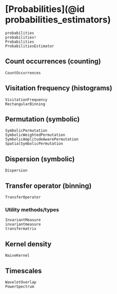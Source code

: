 # [Probabilities](@id probabilities_estimators)

```@docs
probabilities
probabilities!
Probabilities
ProbabilitiesEstimator
```

## Count occurrences (counting)

```@docs
CountOccurrences
```

## Visitation frequency (histograms)

```@docs
VisitationFrequency
RectangularBinning
```


## Permutation (symbolic)

```@docs
SymbolicPermutation
SymbolicWeightedPermutation
SymbolicAmplitudeAwarePermutation
SpatialSymbolicPermutation
```

## Dispersion (symbolic)

```@docs
Dispersion
```

## Transfer operator (binning)

```@docs
TransferOperator
```

### Utility methods/types

```@docs
InvariantMeasure
invariantmeasure
transfermatrix
```

## Kernel density

```@docs
NaiveKernel
```

## Timescales

```@docs
WaveletOverlap
PowerSpectrum
```
